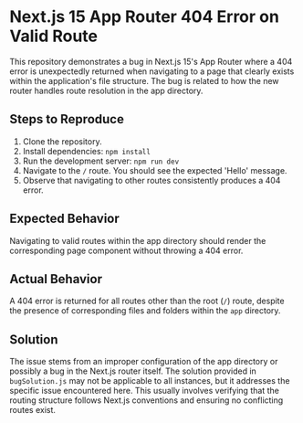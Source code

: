 # Next.js 15 App Router 404 Error on Valid Route

This repository demonstrates a bug in Next.js 15's App Router where a 404 error is unexpectedly returned when navigating to a page that clearly exists within the application's file structure. The bug is related to how the new router handles route resolution in the app directory.

## Steps to Reproduce

1. Clone the repository.
2. Install dependencies: `npm install`
3. Run the development server: `npm run dev`
4. Navigate to the `/` route. You should see the expected 'Hello' message.
5. Observe that navigating to other routes consistently produces a 404 error. 

## Expected Behavior

Navigating to valid routes within the app directory should render the corresponding page component without throwing a 404 error.

## Actual Behavior

A 404 error is returned for all routes other than the root (`/`) route, despite the presence of corresponding files and folders within the `app` directory.

## Solution

The issue stems from an improper configuration of the app directory or possibly a bug in the Next.js router itself.  The solution provided in `bugSolution.js` may not be applicable to all instances, but it addresses the specific issue encountered here.  This usually involves verifying that the routing structure follows Next.js conventions and ensuring no conflicting routes exist.